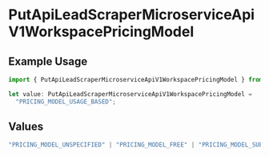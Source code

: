 # PutApiLeadScraperMicroserviceApiV1WorkspacePricingModel

## Example Usage

```typescript
import { PutApiLeadScraperMicroserviceApiV1WorkspacePricingModel } from "oppulence-backend-sdk/models/operations";

let value: PutApiLeadScraperMicroserviceApiV1WorkspacePricingModel =
  "PRICING_MODEL_USAGE_BASED";
```

## Values

```typescript
"PRICING_MODEL_UNSPECIFIED" | "PRICING_MODEL_FREE" | "PRICING_MODEL_SUBSCRIPTION" | "PRICING_MODEL_USAGE_BASED" | "PRICING_MODEL_ENTERPRISE"
```